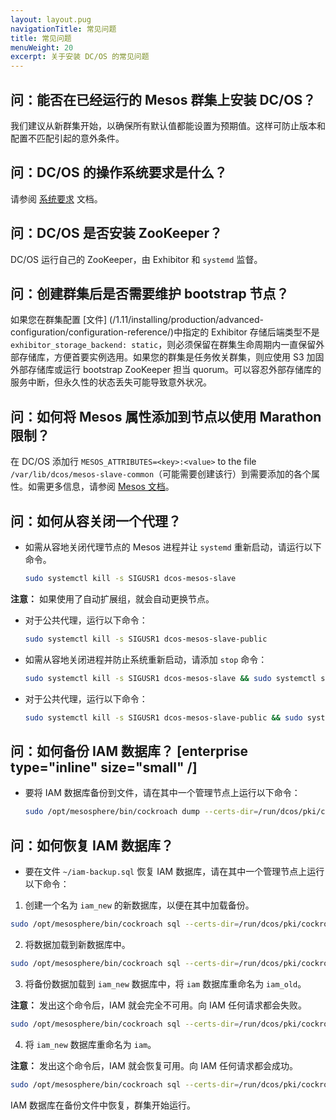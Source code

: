 ```yaml
---
layout: layout.pug
navigationTitle: 常见问题
title: 常见问题
menuWeight: 20
excerpt: 关于安装 DC/OS 的常见问题
---
```



## 问：能否在已经运行的 Mesos 群集上安装 DC/OS？
我们建议从新群集开始，以确保所有默认值都能设置为预期值。这样可防止版本和配置不匹配引起的意外条件。

## 问：DC/OS 的操作系统要求是什么？
请参阅 [系统要求](/zh/1.11/installing/production/system-requirements/) 文档。

## 问：DC/OS 是否安装 ZooKeeper？
DC/OS 运行自己的 ZooKeeper，由 Exhibitor 和 `systemd` 监督。

## 问：创建群集后是否需要维护 bootstrap 节点？
如果您在群集配置 [文件] (/1.11/installing/production/advanced-configuration/configuration-reference/)中指定的 Exhibitor 存储后端类型不是 `exhibitor_storage_backend: static`，则必须保留在群集生命周期内一直保留外部存储库，方便首要实例选用。如果您的群集是任务攸关群集，则应使用 S3 加固外部存储库或运行 bootstrap ZooKeeper 担当 quorum。可以容忍外部存储库的服务中断，但永久性的状态丢失可能导致意外状况。

## 问：如何将 Mesos 属性添加到节点以使用 Marathon 限制？

在 DC/OS 添加行 `MESOS_ATTRIBUTES=<key>:<value>` to the file `/var/lib/dcos/mesos-slave-common`（可能需要创建该行）到需要添加的各个属性。如需更多信息，请参阅 [Mesos 文档](http://mesos.apache.org/documentation/latest/attributes-resources/)。

## 问：如何从容关闭一个代理？

- 如需从容地关闭代理节点的 Mesos 进程并让 `systemd` 重新启动，请运行以下命令。

    ```bash
    sudo systemctl kill -s SIGUSR1 dcos-mesos-slave
    ```

**注意：** 如果使用了自动扩展组，就会自动更换节点。

- 对于公共代理，运行以下命令：

    ```bash
    sudo systemctl kill -s SIGUSR1 dcos-mesos-slave-public
    ```

- 如需从容地关闭进程并防止系统重新启动，请添加 `stop` 命令：

    ```bash
    sudo systemctl kill -s SIGUSR1 dcos-mesos-slave && sudo systemctl stop dcos-mesos-slave
    ```

- 对于公共代理，运行以下命令：

    ```bash
    sudo systemctl kill -s SIGUSR1 dcos-mesos-slave-public && sudo systemctl stop dcos-mesos-slave-public
    ```

## 问：如何备份 IAM 数据库？ [enterprise type="inline" size="small" /]

- 要将 IAM 数据库备份到文件，请在其中一个管理节点上运行以下命令：

    ```bash
    sudo /opt/mesosphere/bin/cockroach dump --certs-dir=/run/dcos/pki/cockroach --host=$(/opt/mesosphere/bin/detect_ip) iam > ~/iam-backup.sql
    ```

## 问：如何恢复 IAM 数据库？

- 要在文件 `~/iam-backup.sql` 恢复 IAM 数据库，请在其中一个管理节点上运行以下命令：

1. 创建一个名为 `iam_new` 的新数据库，以便在其中加载备份。

```bash
sudo /opt/mesosphere/bin/cockroach sql --certs-dir=/run/dcos/pki/cockroach --host=$(/opt/mesosphere/bin/detect_ip) -e "CREATE DATABASE iam_new"
```

2. 将数据加载到新数据库中。

```bash
sudo /opt/mesosphere/bin/cockroach sql --certs-dir=/run/dcos/pki/cockroach --host=$(/opt/mesosphere/bin/detect_ip) --database=iam_new < ~/iam-backup.sql
```

3. 将备份数据加载到 `iam_new` 数据库中，将 `iam` 数据库重命名为 `iam_old`。

**注意：** 发出这个命令后，IAM 就会完全不可用。向 IAM 任何请求都会失败。

```bash
sudo /opt/mesosphere/bin/cockroach sql --certs-dir=/run/dcos/pki/cockroach --host=$(/opt/mesosphere/bin/detect_ip) -e "ALTER DATABASE iam RENAME TO iam_old"
```

4. 将 `iam_new` 数据库重命名为 `iam`。

**注意：** 发出这个命令后，IAM 就会恢复可用。向 IAM 任何请求都会成功。

```bash
sudo /opt/mesosphere/bin/cockroach sql --certs-dir=/run/dcos/pki/cockroach --host=$(/opt/mesosphere/bin/detect_ip) -e "ALTER DATABASE iam_new RENAME TO iam"
```

IAM 数据库在备份文件中恢复，群集开始运行。

